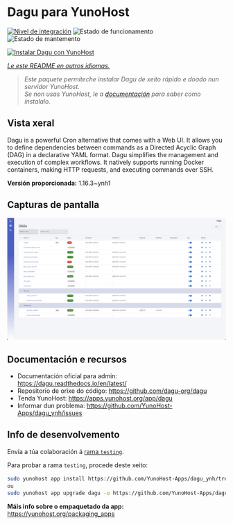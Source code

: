 <!--
NOTA: Este README foi creado automáticamente por <https://github.com/YunoHost/apps/tree/master/tools/readme_generator>
NON debe editarse manualmente.
-->

# Dagu para YunoHost

[![Nivel de integración](https://apps.yunohost.org/badge/integration/dagu)](https://ci-apps.yunohost.org/ci/apps/dagu/)
![Estado de funcionamento](https://apps.yunohost.org/badge/state/dagu)
![Estado de mantemento](https://apps.yunohost.org/badge/maintained/dagu)

[![Instalar Dagu con YunoHost](https://install-app.yunohost.org/install-with-yunohost.svg)](https://install-app.yunohost.org/?app=dagu)

*[Le este README en outros idiomas.](./ALL_README.md)*

> *Este paquete permíteche instalar Dagu de xeito rápido e doado nun servidor YunoHost.*  
> *Se non usas YunoHost, le a [documentación](https://yunohost.org/install) para saber como instalalo.*

## Vista xeral

Dagu is a powerful Cron alternative that comes with a Web UI. It allows you to define dependencies between commands as a Directed Acyclic Graph (DAG) in a declarative YAML format. Dagu simplifies the management and execution of complex workflows. It natively supports running Docker containers, making HTTP requests, and executing commands over SSH.


**Versión proporcionada:** 1.16.3~ynh1

## Capturas de pantalla

![Captura de pantalla de Dagu](./doc/screenshots/screenshot.png)

## Documentación e recursos

- Documentación oficial para admin: <https://dagu.readthedocs.io/en/latest/>
- Repositorio de orixe do código: <https://github.com/dagu-org/dagu>
- Tenda YunoHost: <https://apps.yunohost.org/app/dagu>
- Informar dun problema: <https://github.com/YunoHost-Apps/dagu_ynh/issues>

## Info de desenvolvemento

Envía a túa colaboración á [rama `testing`](https://github.com/YunoHost-Apps/dagu_ynh/tree/testing).

Para probar a rama `testing`, procede deste xeito:

```bash
sudo yunohost app install https://github.com/YunoHost-Apps/dagu_ynh/tree/testing --debug
ou
sudo yunohost app upgrade dagu -u https://github.com/YunoHost-Apps/dagu_ynh/tree/testing --debug
```

**Máis info sobre o empaquetado da app:** <https://yunohost.org/packaging_apps>
